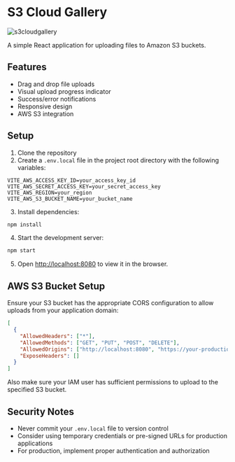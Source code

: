 
# S3 Cloud Gallery


![s3cloudgallery](https://github.com/user-attachments/assets/6f43bd1d-cb8f-4424-94a7-298a8483664e)


A simple React application for uploading files to Amazon S3 buckets.

## Features

- Drag and drop file uploads
- Visual upload progress indicator
- Success/error notifications
- Responsive design
- AWS S3 integration

## Setup

1. Clone the repository
2. Create a `.env.local` file in the project root directory with the following variables:

```
VITE_AWS_ACCESS_KEY_ID=your_access_key_id
VITE_AWS_SECRET_ACCESS_KEY=your_secret_access_key
VITE_AWS_REGION=your_region
VITE_AWS_S3_BUCKET_NAME=your_bucket_name
```

3. Install dependencies:

```bash
npm install
```

4. Start the development server:

```bash
npm start
```

5. Open [http://localhost:8080](http://localhost:8080) to view it in the browser.

## AWS S3 Bucket Setup

Ensure your S3 bucket has the appropriate CORS configuration to allow uploads from your application domain:

```json
[
  {
    "AllowedHeaders": ["*"],
    "AllowedMethods": ["GET", "PUT", "POST", "DELETE"],
    "AllowedOrigins": ["http://localhost:8080", "https://your-production-domain.com"],
    "ExposeHeaders": []
  }
]
```

Also make sure your IAM user has sufficient permissions to upload to the specified S3 bucket.

## Security Notes

- Never commit your `.env.local` file to version control
- Consider using temporary credentials or pre-signed URLs for production applications
- For production, implement proper authentication and authorization
